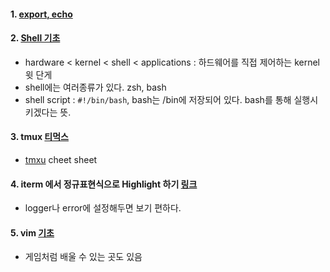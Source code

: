 #### 1. [export, echo](http://keepcalmswag.blogspot.com/2018/06/linux-unix-export-echo_49.html)

#### 2. [Shell 기초](https://opentutorials.org/course/2598/14203)
- hardware < kernel < shell < applications : 하드웨어를 직접 제어하는 kernel 윗 단게
- shell에는 여러종류가 있다. zsh, bash
- shell script : `#!/bin/bash`, bash는 /bin에 저장되어 있다. bash를 통해 실행시키겠다는 뜻.

#### 3. tmux [티먹스](https://www.youtube.com/watch?v=iTyjTM4Gujg)
- [tmxu](https://i.redd.it/9eeanpxjucq21.png) cheet sheet

#### 4. iterm 에서 정규표현식으로 Highlight 하기 [링크](https://apple.stackexchange.com/questions/63000/how-to-highlight-errors-and-warnings-on-iterm-terminal-output/63001)
- logger나 error에 설정해두면 보기 편하다.

#### 5. vim [기초](https://www.yalco.kr/10_vim/)
- 게임처럼 배울 수 있는 곳도 있음 

